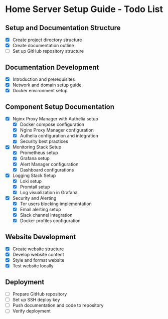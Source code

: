 # Home Server Setup Guide - Todo List

## Setup and Documentation Structure
- [x] Create project directory structure
- [x] Create documentation outline
- [ ] Set up GitHub repository structure

## Documentation Development
- [x] Introduction and prerequisites
- [x] Network and domain setup guide
- [x] Docker environment setup

## Component Setup Documentation
- [x] Nginx Proxy Manager with Authelia setup
  - [x] Docker compose configuration
  - [x] Nginx Proxy Manager configuration
  - [x] Authelia configuration and integration
  - [x] Security best practices
  
- [x] Monitoring Stack Setup
  - [x] Prometheus setup
  - [x] Grafana setup
  - [x] Alert Manager configuration
  - [x] Dashboard configurations
  
- [x] Logging Stack Setup
  - [x] Loki setup
  - [x] Promtail setup
  - [x] Log visualization in Grafana
  
- [x] Security and Alerting
  - [x] Tor users blocking implementation
  - [x] Email alerting setup
  - [x] Slack channel integration
  - [x] Docker profiles configuration

## Website Development
- [x] Create website structure
- [x] Develop website content
- [x] Style and format website
- [x] Test website locally

## Deployment
- [ ] Prepare GitHub repository
- [ ] Set up SSH deploy key
- [ ] Push documentation and code to repository
- [ ] Verify deployment
